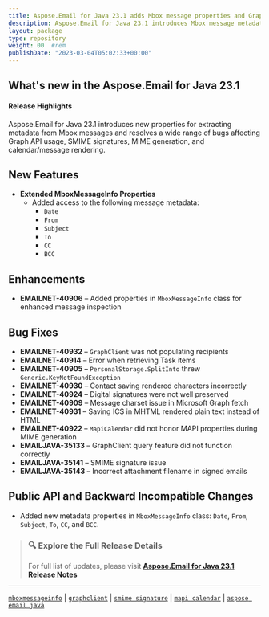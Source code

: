```yaml
---
title: Aspose.Email for Java 23.1 adds Mbox message properties and Graph fixes
description: Aspose.Email for Java 23.1 introduces Mbox message metadata access and resolves critical Graph, SMIME, calendar, and signature rendering bugs.
layout: package
type: repository
weight: 00	#rem
publishDate: "2023-03-04T05:02:33+00:00"
---
```


## What's new in the Aspose.Email for Java 23.1

#### Release Highlights

Aspose.Email for Java 23.1 introduces new properties for extracting metadata from Mbox messages and resolves a wide range of bugs affecting Graph API usage, SMIME signatures, MIME generation, and calendar/message rendering.

## New Features

- **Extended MboxMessageInfo Properties**
  - Added access to the following message metadata:
    - `Date`
    - `From`
    - `Subject`
    - `To`
    - `CC`
    - `BCC`

## Enhancements

- **EMAILNET-40906** – Added properties in `MboxMessageInfo` class for enhanced message inspection

## Bug Fixes

- **EMAILNET-40932** – `GraphClient` was not populating recipients  
- **EMAILNET-40914** – Error when retrieving Task items  
- **EMAILNET-40905** – `PersonalStorage.SplitInto` threw `Generic.KeyNotFoundException`  
- **EMAILNET-40930** – Contact saving rendered characters incorrectly  
- **EMAILNET-40924** – Digital signatures were not well preserved  
- **EMAILNET-40909** – Message charset issue in Microsoft Graph fetch  
- **EMAILNET-40931** – Saving ICS in MHTML rendered plain text instead of HTML  
- **EMAILNET-40922** – `MapiCalendar` did not honor MAPI properties during MIME generation  
- **EMAILJAVA-35133** – GraphClient query feature did not function correctly  
- **EMAILJAVA-35141** – SMIME signature issue  
- **EMAILJAVA-35143** – Incorrect attachment filename in signed emails

## Public API and Backward Incompatible Changes

- Added new metadata properties in `MboxMessageInfo` class: `Date`, `From`, `Subject`, `To`, `CC`, and `BCC`.

> ### 🔍 Explore the Full Release Details
>
> For full list of updates, please visit **[Aspose.Email for Java 23.1 Release Notes](https://releases.aspose.com/email/java/release-notes/2023/aspose-email-for-java-23-1-release-notes/)**

---

[`mboxmessageinfo`](https://search.aspose.com/q/mboxmessageinfo.html) | [`graphclient`](https://search.aspose.com/q/graphclient.html) | [`smime signature`](https://search.aspose.com/q/smime-signature.html) | [`mapi calendar`](https://search.aspose.com/q/mapi-calendar.html) | [`aspose email java`](https://search.aspose.com/q/aspose-email-java.html)

